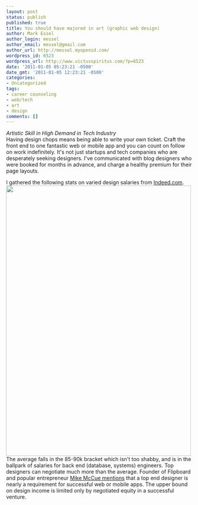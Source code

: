 ```yaml
---
layout: post
status: publish
published: true
title: You should have majored in art (graphic web design)
author: Mark Essel
author_login: messel
author_email: messel@gmail.com
author_url: http://messel.myopenid.com/
wordpress_id: 6523
wordpress_url: http://www.victusspiritus.com/?p=6523
date: '2011-01-05 05:23:21 -0500'
date_gmt: '2011-01-05 12:23:21 -0500'
categories:
- Uncategorized
tags:
- career counseling
- web/tech
- art
- design
comments: []
---
```

<p><I>Artistic Skill in High Demand in Tech Industry</I><br />
Having design chops means being able to write your own ticket. Craft the front end to one fantastic web or mobile app and you can count on follow on work indefinitely. It's not just startups and tech companies who are desperately seeking designers. I've communicated with blog designers who were booked for months in advance, and charge a healthy premium for their page layouts.</p>
<p>I gathered the following stats on varied design salaries from <a href="Indeed.com">Indeed.com</a>.<br />
<a href="<br />
{{ site.url }}/assets/2011/01/20110105-072157.jpg"><img src="{{ site.url }}/assets/2011/01/20110105-072157.jpg" alt="" width="500" height="730"/></a><br />
The average falls in the 85-90k bracket which isn't too shabby, and is in the ballpark of salaries for back end (database, systems) engineers. Top designers can negotiate much more than the average. Founder of Flipboard and popular entrepreneur <a href="http://technmarketing.com/iphone/an-interview-with-mike-mccue-the-genius-behind-flipboard/">Mike McCue mentions</a> that a top end designer is nearly a requirement for successful web or mobile apps. The upper bound on design income is limited only by negotiated equity in a successful venture. </p>

